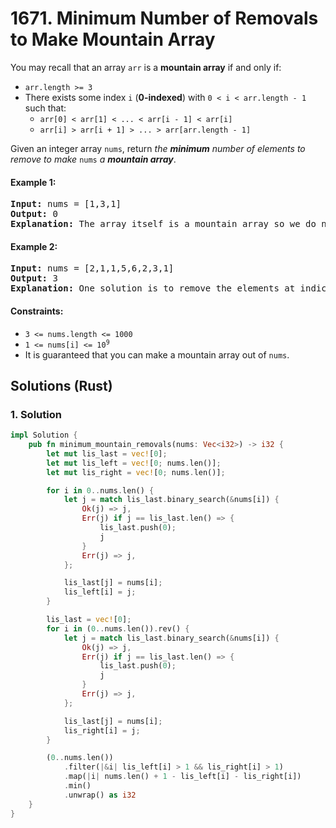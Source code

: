 # 1671. Minimum Number of Removals to Make Mountain Array
You may recall that an array `arr` is a **mountain array** if and only if:
* `arr.length >= 3`
* There exists some index `i` (**0-indexed**) with `0 < i < arr.length - 1` such that:
    * `arr[0] < arr[1] < ... < arr[i - 1] < arr[i]`
    * `arr[i] > arr[i + 1] > ... > arr[arr.length - 1]`

Given an integer array `nums`, return *the **minimum** number of elements to remove to make* `nums` *a **mountain array***.

#### Example 1:
<pre>
<strong>Input:</strong> nums = [1,3,1]
<strong>Output:</strong> 0
<strong>Explanation:</strong> The array itself is a mountain array so we do not need to remove any elements.
</pre>

#### Example 2:
<pre>
<strong>Input:</strong> nums = [2,1,1,5,6,2,3,1]
<strong>Output:</strong> 3
<strong>Explanation:</strong> One solution is to remove the elements at indices 0, 1, and 5, making the array nums = [1,5,6,3,1].
</pre>

#### Constraints:
* `3 <= nums.length <= 1000`
* <code>1 <= nums[i] <= 10<sup>9</sup></code>
* It is guaranteed that you can make a mountain array out of `nums`.

## Solutions (Rust)

### 1. Solution
```Rust
impl Solution {
    pub fn minimum_mountain_removals(nums: Vec<i32>) -> i32 {
        let mut lis_last = vec![0];
        let mut lis_left = vec![0; nums.len()];
        let mut lis_right = vec![0; nums.len()];

        for i in 0..nums.len() {
            let j = match lis_last.binary_search(&nums[i]) {
                Ok(j) => j,
                Err(j) if j == lis_last.len() => {
                    lis_last.push(0);
                    j
                }
                Err(j) => j,
            };

            lis_last[j] = nums[i];
            lis_left[i] = j;
        }

        lis_last = vec![0];
        for i in (0..nums.len()).rev() {
            let j = match lis_last.binary_search(&nums[i]) {
                Ok(j) => j,
                Err(j) if j == lis_last.len() => {
                    lis_last.push(0);
                    j
                }
                Err(j) => j,
            };

            lis_last[j] = nums[i];
            lis_right[i] = j;
        }

        (0..nums.len())
            .filter(|&i| lis_left[i] > 1 && lis_right[i] > 1)
            .map(|i| nums.len() + 1 - lis_left[i] - lis_right[i])
            .min()
            .unwrap() as i32
    }
}
```
